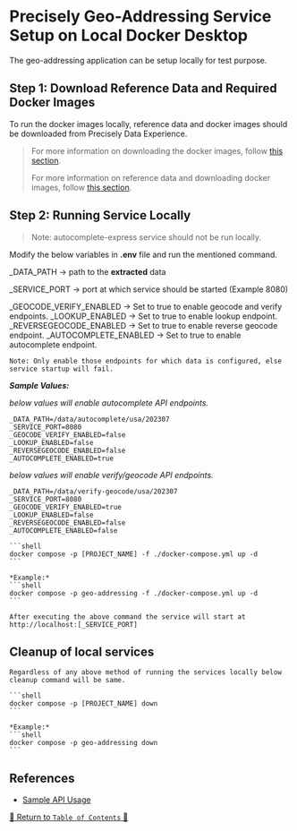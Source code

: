 # Precisely Geo-Addressing Service Setup on Local Docker Desktop

The geo-addressing application can be setup locally for test purpose.

## Step 1: Download Reference Data and Required Docker Images

To run the docker images locally, reference data and docker images should be downloaded from Precisely Data Experience.
> For more information on downloading the docker images, follow [this section](../scripts/images-to-ecr-uploader/README.md#download-and-upload-docker-images-to-ecr).
> 
> For more information on reference data and downloading docker images, follow [this section](../docs/ReferenceData.md).
>

## Step 2: Running Service Locally

> Note: autocomplete-express service should not be run locally.

Modify the below variables in ****.env**** file and run the mentioned command.

_DATA_PATH -> path to the **extracted** data

_SERVICE_PORT -> port at which service should be started (Example 8080)


_GEOCODE_VERIFY_ENABLED -> Set to true to enable geocode and verify endpoints.
_LOOKUP_ENABLED -> Set to true to enable lookup endpoint.
_REVERSEGEOCODE_ENABLED -> Set to true to enable reverse geocode endpoint.
_AUTOCOMPLETE_ENABLED -> Set to true to enable autocomplete endpoint.

```Note: Only enable those endpoints for which data is configured, else service startup will fail.```

***Sample Values:***

*below values will enable autocomplete API endpoints.*

 ```shell
 _DATA_PATH=/data/autocomplete/usa/202307
 _SERVICE_PORT=8080
 _GEOCODE_VERIFY_ENABLED=false
 _LOOKUP_ENABLED=false
 _REVERSEGEOCODE_ENABLED=false
 _AUTOCOMPLETE_ENABLED=true
 ```

*below values will enable verify/geocode API endpoints.*

 ```shell
 _DATA_PATH=/data/verify-geocode/usa/202307
 _SERVICE_PORT=8080
 _GEOCODE_VERIFY_ENABLED=true
 _LOOKUP_ENABLED=false
 _REVERSEGEOCODE_ENABLED=false
 _AUTOCOMPLETE_ENABLED=false
 ```

    ```shell
    docker compose -p [PROJECT_NAME] -f ./docker-compose.yml up -d
    ```

    *Example:*
    ```shell
    docker compose -p geo-addressing -f ./docker-compose.yml up -d
    ```

    After executing the above command the service will start at http://localhost:[_SERVICE_PORT]

## Cleanup of local services

    Regardless of any above method of running the services locally below cleanup command will be same.

    ```shell
    docker compose -p [PROJECT_NAME] down
    ```

    *Example:*
    ```shell
    docker compose -p geo-addressing down
    ```

## References

- [Sample API Usage](../charts/geo-addressing/README.md#geo-addressing-service-api-usage)

[🔗 Return to `Table of Contents` 🔗](../README.md#setup)
